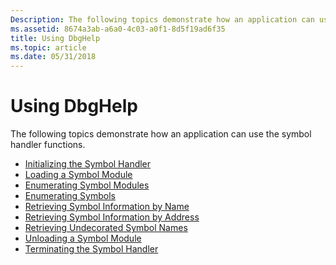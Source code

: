 ```yaml
---
Description: The following topics demonstrate how an application can use the symbol handler functions.
ms.assetid: 8674a3ab-a6a0-4c03-a0f1-8d5f19ad6f35
title: Using DbgHelp
ms.topic: article
ms.date: 05/31/2018
---
```


# Using DbgHelp

The following topics demonstrate how an application can use the symbol handler functions.

-   [Initializing the Symbol Handler](initializing-the-symbol-handler.md)
-   [Loading a Symbol Module](loading-a-symbol-module.md)
-   [Enumerating Symbol Modules](enumerating-symbol-modules.md)
-   [Enumerating Symbols](enumerating-symbols.md)
-   [Retrieving Symbol Information by Name](retrieving-symbol-information-by-name.md)
-   [Retrieving Symbol Information by Address](retrieving-symbol-information-by-address.md)
-   [Retrieving Undecorated Symbol Names](retrieving-undecorated-symbol-names.md)
-   [Unloading a Symbol Module](unloading-a-symbol-module.md)
-   [Terminating the Symbol Handler](terminating-the-symbol-handler.md)

 

 



